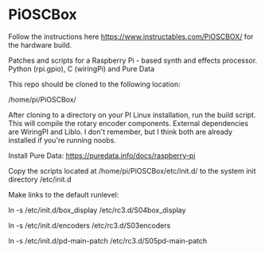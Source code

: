 # PiOSCBox

Follow the instructions here https://www.instructables.com/PiOSCBOX/ for the hardware build.

Patches and scripts for a Raspberry Pi - based synth and effects processor.  
Python (rpi.gpio), C (wiringPi) and Pure Data

This repo should be cloned to the following location:

/home/pi/PiOSCBox/

After cloning to a directory on your PI Linux installation, run the build script. This will compile the rotary encoder components. External dependencies are WiringPI and Liblo. I don't remember, but I think both are already installed if you're running noobs.

Install Pure Data: https://puredata.info/docs/raspberry-pi

Copy the scripts located at /home/pi/PiOSCBox/etc/init.d/ to the system init directory /etc/init.d

Make links to the default runlevel:

ln -s /etc/init.d/box_display /etc/rc3.d/S04box_display

ln -s /etc/init.d/encoders /etc/rc3.d/S03encoders

ln -s /etc/init.d/pd-main-patch /etc/rc3.d/S05pd-main-patch


